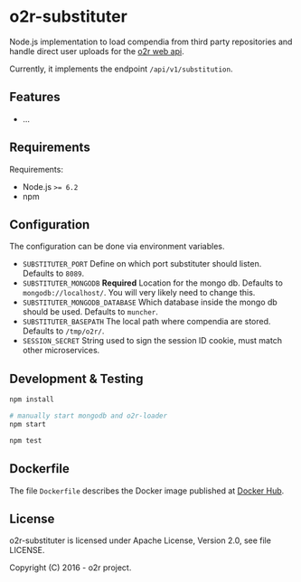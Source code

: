 # o2r-substituter

Node.js implementation to load compendia from third party repositories and handle direct user uploads for the [o2r web api](http://o2r.info/o2r-web-api).

Currently, it implements the endpoint `/api/v1/substitution`.

## Features

- ...

## Requirements

Requirements:

- Node.js `>= 6.2`
- npm

## Configuration

The configuration can be done via environment variables.

- `SUBSTITUTER_PORT`
  Define on which port substituter should listen. Defaults to `8089`.
- `SUBSTITUTER_MONGODB` __Required__
  Location for the mongo db. Defaults to `mongodb://localhost/`. You will very likely need to change this.
- `SUBSTITUTER_MONGODB_DATABASE`
  Which database inside the mongo db should be used. Defaults to `muncher`.
- `SUBSTITUTER_BASEPATH`
  The local path where compendia are stored. Defaults to `/tmp/o2r/`.
- `SESSION_SECRET`
  String used to sign the session ID cookie, must match other microservices.

## Development & Testing

```bash
npm install

# manually start mongodb and o2r-loader
npm start

npm test
```

## Dockerfile

The file `Dockerfile` describes the Docker image published at [Docker Hub](https://hub.docker.com/r/o2rproject/o2r-substituter/).

## License

o2r-substituter is licensed under Apache License, Version 2.0, see file LICENSE.

Copyright (C) 2016 - o2r project.
